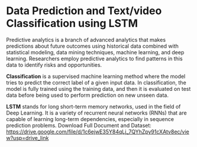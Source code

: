 # Data Prediction and Text/video Classification using LSTM
Predictive analytics is a branch of advanced analytics that makes predictions about future outcomes using historical data combined with statistical modeling, data mining techniques, machine learning, and deep learning. Researchers employ predictive analytics to find patterns in this data to identify risks and opportunities.

**Classification** is a supervised machine learning method where the model tries to predict the correct label of a given input data. In classification, the model is fully trained using the training data, and then it is evaluated on test data before being used to perform prediction on new unseen data.

**LSTM** stands for long short-term memory networks, used in the field of Deep Learning. It is a variety of recurrent neural networks (RNNs) that are capable of learning long-term dependencies, especially in sequence prediction problems.
Download Full Document and Dataset: https://drive.google.com/file/d/1c6ejwE35Y84qLj_7QYhZpy91cXAtv8ec/view?usp=drive_link
